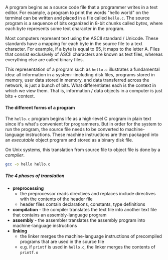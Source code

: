 A program begins as a source code file that a programmer writes in a text editor. For example, a program to print the words "hello world" on the terminal can be written and placed in a file called `hello.c`. The source program is a sequence of bits organized in 8-bit chunks called *bytes*, where each byte represents some text character in the program.

Most computers represent text using the ASCII standard / Unicode. These standards have a mapping for each byte in the source file to a text character. For example, if a byte is equal to 65, it maps to the letter A. Files that consist exclusively of ASCII characters are known as text files, whereas everything else are called binary files.

This representation of a program such as `hello.c` illustrates a fundamental idea: all information in a system--including disk files, programs stored in memory, user data stored in memory, and data transferred across the network, is just a bunch of bits. What differentiates each is the context in which we view them. That is, information / data objects in a computer is just bits + context.

#### The different forms of a program
The `hello.c` program begins life as a high-level C program in plain text since it's what's convenient for programmers. But in order for the system to run the program, the source file needs to be converted to machine-language instructions. These machine instructions are then packaged into an *executable* object program and stored as a binary disk file.

On Unix systems, this translation from source file to object file is done by a *compiler*.

```sh
gcc -o hello hello.c
```

##### The 4 phases of translation
- **preprocessing**
	- the preprocessor reads directives and replaces include directives with the contents of the header file
	- header files contain declarations, constants, type definitions
- **compilation** - the compiler translates the text file into another text file that contains an assembly-language program
- **assembly** - the assembler translates the assembly program into machine-language instructions
- **linking**
	- the linker merges the machine-language instructions of precompiled programs that are used in the source file
	- e.g. if `printf` is used in `hello.c`, the linker merges the contents of `printf.o` 